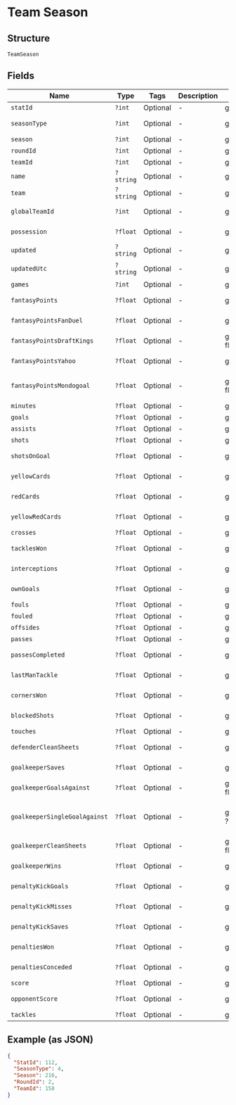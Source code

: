 
# Team Season

## Structure

`TeamSeason`

## Fields

| Name | Type | Tags | Description | Getter | Setter |
|  --- | --- | --- | --- | --- | --- |
| `statId` | `?int` | Optional | - | getStatId(): ?int | setStatId(?int statId): void |
| `seasonType` | `?int` | Optional | - | getSeasonType(): ?int | setSeasonType(?int seasonType): void |
| `season` | `?int` | Optional | - | getSeason(): ?int | setSeason(?int season): void |
| `roundId` | `?int` | Optional | - | getRoundId(): ?int | setRoundId(?int roundId): void |
| `teamId` | `?int` | Optional | - | getTeamId(): ?int | setTeamId(?int teamId): void |
| `name` | `?string` | Optional | - | getName(): ?string | setName(?string name): void |
| `team` | `?string` | Optional | - | getTeam(): ?string | setTeam(?string team): void |
| `globalTeamId` | `?int` | Optional | - | getGlobalTeamId(): ?int | setGlobalTeamId(?int globalTeamId): void |
| `possession` | `?float` | Optional | - | getPossession(): ?float | setPossession(?float possession): void |
| `updated` | `?string` | Optional | - | getUpdated(): ?string | setUpdated(?string updated): void |
| `updatedUtc` | `?string` | Optional | - | getUpdatedUtc(): ?string | setUpdatedUtc(?string updatedUtc): void |
| `games` | `?int` | Optional | - | getGames(): ?int | setGames(?int games): void |
| `fantasyPoints` | `?float` | Optional | - | getFantasyPoints(): ?float | setFantasyPoints(?float fantasyPoints): void |
| `fantasyPointsFanDuel` | `?float` | Optional | - | getFantasyPointsFanDuel(): ?float | setFantasyPointsFanDuel(?float fantasyPointsFanDuel): void |
| `fantasyPointsDraftKings` | `?float` | Optional | - | getFantasyPointsDraftKings(): ?float | setFantasyPointsDraftKings(?float fantasyPointsDraftKings): void |
| `fantasyPointsYahoo` | `?float` | Optional | - | getFantasyPointsYahoo(): ?float | setFantasyPointsYahoo(?float fantasyPointsYahoo): void |
| `fantasyPointsMondogoal` | `?float` | Optional | - | getFantasyPointsMondogoal(): ?float | setFantasyPointsMondogoal(?float fantasyPointsMondogoal): void |
| `minutes` | `?float` | Optional | - | getMinutes(): ?float | setMinutes(?float minutes): void |
| `goals` | `?float` | Optional | - | getGoals(): ?float | setGoals(?float goals): void |
| `assists` | `?float` | Optional | - | getAssists(): ?float | setAssists(?float assists): void |
| `shots` | `?float` | Optional | - | getShots(): ?float | setShots(?float shots): void |
| `shotsOnGoal` | `?float` | Optional | - | getShotsOnGoal(): ?float | setShotsOnGoal(?float shotsOnGoal): void |
| `yellowCards` | `?float` | Optional | - | getYellowCards(): ?float | setYellowCards(?float yellowCards): void |
| `redCards` | `?float` | Optional | - | getRedCards(): ?float | setRedCards(?float redCards): void |
| `yellowRedCards` | `?float` | Optional | - | getYellowRedCards(): ?float | setYellowRedCards(?float yellowRedCards): void |
| `crosses` | `?float` | Optional | - | getCrosses(): ?float | setCrosses(?float crosses): void |
| `tacklesWon` | `?float` | Optional | - | getTacklesWon(): ?float | setTacklesWon(?float tacklesWon): void |
| `interceptions` | `?float` | Optional | - | getInterceptions(): ?float | setInterceptions(?float interceptions): void |
| `ownGoals` | `?float` | Optional | - | getOwnGoals(): ?float | setOwnGoals(?float ownGoals): void |
| `fouls` | `?float` | Optional | - | getFouls(): ?float | setFouls(?float fouls): void |
| `fouled` | `?float` | Optional | - | getFouled(): ?float | setFouled(?float fouled): void |
| `offsides` | `?float` | Optional | - | getOffsides(): ?float | setOffsides(?float offsides): void |
| `passes` | `?float` | Optional | - | getPasses(): ?float | setPasses(?float passes): void |
| `passesCompleted` | `?float` | Optional | - | getPassesCompleted(): ?float | setPassesCompleted(?float passesCompleted): void |
| `lastManTackle` | `?float` | Optional | - | getLastManTackle(): ?float | setLastManTackle(?float lastManTackle): void |
| `cornersWon` | `?float` | Optional | - | getCornersWon(): ?float | setCornersWon(?float cornersWon): void |
| `blockedShots` | `?float` | Optional | - | getBlockedShots(): ?float | setBlockedShots(?float blockedShots): void |
| `touches` | `?float` | Optional | - | getTouches(): ?float | setTouches(?float touches): void |
| `defenderCleanSheets` | `?float` | Optional | - | getDefenderCleanSheets(): ?float | setDefenderCleanSheets(?float defenderCleanSheets): void |
| `goalkeeperSaves` | `?float` | Optional | - | getGoalkeeperSaves(): ?float | setGoalkeeperSaves(?float goalkeeperSaves): void |
| `goalkeeperGoalsAgainst` | `?float` | Optional | - | getGoalkeeperGoalsAgainst(): ?float | setGoalkeeperGoalsAgainst(?float goalkeeperGoalsAgainst): void |
| `goalkeeperSingleGoalAgainst` | `?float` | Optional | - | getGoalkeeperSingleGoalAgainst(): ?float | setGoalkeeperSingleGoalAgainst(?float goalkeeperSingleGoalAgainst): void |
| `goalkeeperCleanSheets` | `?float` | Optional | - | getGoalkeeperCleanSheets(): ?float | setGoalkeeperCleanSheets(?float goalkeeperCleanSheets): void |
| `goalkeeperWins` | `?float` | Optional | - | getGoalkeeperWins(): ?float | setGoalkeeperWins(?float goalkeeperWins): void |
| `penaltyKickGoals` | `?float` | Optional | - | getPenaltyKickGoals(): ?float | setPenaltyKickGoals(?float penaltyKickGoals): void |
| `penaltyKickMisses` | `?float` | Optional | - | getPenaltyKickMisses(): ?float | setPenaltyKickMisses(?float penaltyKickMisses): void |
| `penaltyKickSaves` | `?float` | Optional | - | getPenaltyKickSaves(): ?float | setPenaltyKickSaves(?float penaltyKickSaves): void |
| `penaltiesWon` | `?float` | Optional | - | getPenaltiesWon(): ?float | setPenaltiesWon(?float penaltiesWon): void |
| `penaltiesConceded` | `?float` | Optional | - | getPenaltiesConceded(): ?float | setPenaltiesConceded(?float penaltiesConceded): void |
| `score` | `?float` | Optional | - | getScore(): ?float | setScore(?float score): void |
| `opponentScore` | `?float` | Optional | - | getOpponentScore(): ?float | setOpponentScore(?float opponentScore): void |
| `tackles` | `?float` | Optional | - | getTackles(): ?float | setTackles(?float tackles): void |

## Example (as JSON)

```json
{
  "StatId": 112,
  "SeasonType": 4,
  "Season": 216,
  "RoundId": 2,
  "TeamId": 158
}
```

